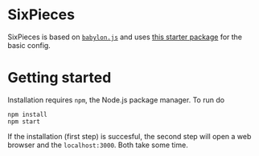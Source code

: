 # SixPieces

SixPieces is based on [`babylon.js`](https://www.babylonjs.com/) and uses [this starter package](https://github.com/leon/starter-babylonjs) for the basic config.

# Getting started
Installation requires `npm`, the Node.js package manager. To run do
```
npm install
npm start
```
If the installation (first step) is succesful, the second step will open a web browser and the `localhost:3000`.
Both take some time.
